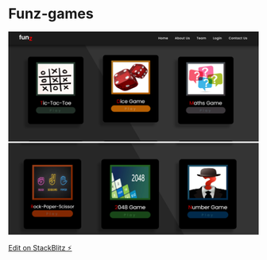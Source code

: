 # Funz-games
![Funz Game](fuz1.png)
![](funz2.png)

[Edit on StackBlitz ⚡️](https://stackblitz.com/edit/web-platform-1h7a4g)
